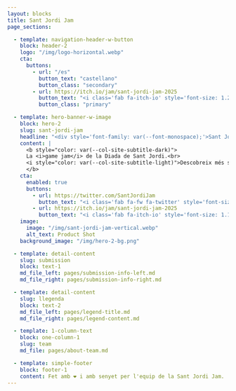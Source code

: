 ```yaml
---
layout: blocks
title: Sant Jordi Jam
page_sections:

  - template: navigation-header-w-button
    block: header-2
    logo: "/img/logo-horizontal.webp"
    cta:
      buttons:
        - url: "/es"
          button_text: "castellano"
          button_class: "secondary"
        - url: https://itch.io/jam/sant-jordi-jam-2025
          button_text: "<i class='fab fa-itch-io' style='font-size: 1.2rem'></i> participa-hi!"
          button_class: "primary"

  - template: hero-banner-w-image
    block: hero-2
    slug: sant-jordi-jam
    headline: "<div style='font-family: var(--font-monospace);'>Sant Jordi <br><strong>jam</strong> 2025 </div>"
    content: |
      <b style="color: var(--col-site-subtitle-dark)">
      La <i>game jam</i> de la Diada de Sant Jordi.<br>
      <i style="color: var(--col-site-subtitle-light)">Descobreix més sobre nosaltres a les nostres xarxes!</i>
      </b>
    cta:
      enabled: true
      buttons:
        - url: https://twitter.com/SantJordiJam
          button_text: "<i class='fab fa-fw fa-twitter' style='font-size: 1.1rem; padding-right: 16px'></i> segueix-nos!"
        - url: https://itch.io/jam/sant-jordi-jam-2025
          button_text: "<i class='fab fa-itch-io' style='font-size: 1.1rem; padding-right: 6px'></i> apunta-t'hi!"
    image:
      image: "/img/sant-jordi-jam-vertical.webp"
      alt_text: Product Shot
    background_image: "/img/hero-2-bg.png"

  - template: detail-content
    slug: submission
    block: text-1
    md_file_left: pages/submission-info-left.md
    md_file_right: pages/submission-info-right.md

  - template: detail-content
    slug: llegenda
    block: text-2
    md_file_left: pages/legend-title.md
    md_file_right: pages/legend-content.md

  - template: 1-column-text
    block: one-column-1
    slug: team
    md_file: pages/about-team.md

  - template: simple-footer
    block: footer-1
    content: Fet amb ❤︎ i amb senyet per l'equip de la Sant Jordi Jam.
---
```

